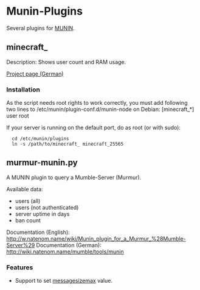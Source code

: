 # Munin-Plugins
Several plugins for [MUNIN](http://munin-monitoring.org/).

## minecraft_
Description: Shows user count and RAM usage.

[Project page (German)](http://wiki.natenom.name/minecraft/munin-plugin)

### Installation
As the script needs root rights to work correctly, you must add following
two lines to /etc/munin/plugin-conf.d/munin-node on Debian:
  [minecraft_*]
  user root

If your server is running on the default port, do as root (or with sudo):
```
  cd /etc/munin/plugins
  ln -s /path/to/minecraft_ minecraft_25565
```

## murmur-munin.py
A MUNIN plugin to query a Mumble-Server (Murmur).

Available data:
* users (all)
* users (not authenticated)
* server uptime in days
* ban count

Documentation (English): http://w.natenom.name/wiki/Munin_plugin_for_a_Murmur_%28Mumble-Server%29
Documentation (German): http://wiki.natenom.name/mumble/tools/munin

### Features
* Support to set [messagesizemax](http://wiki.natenom.name/mumble/benutzerhandbuch/murmur/messagesizemax) value.


